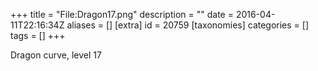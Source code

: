 +++
title = "File:Dragon17.png"
description = ""
date = 2016-04-11T22:16:34Z
aliases = []
[extra]
id = 20759
[taxonomies]
categories = []
tags = []
+++

Dragon curve, level 17

